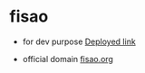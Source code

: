 # fisao
-  for dev purpose
[Deployed link](https://fisao.surge.sh)

- official domain [fisao.org](https://fisao.org)

